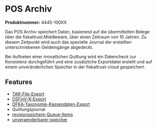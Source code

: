 # POS Archiv

**Produktnummer:** 4445-100XX

Das POS Archiv speichert Daten, basierend auf die übermittelten Belege über die fiskaltrust.Middleware, über einen Zeitraum von 10 Jahren. Zu diesem Zeitpunkt wird auch das spezielle Journal der erstellten unterschriebenen Geldeingänge abgedeckt.

Bei Auftreten einer monatlichen Quittung wird ein Datencheck zur Konsistenz durchgeführt und eine zusätzliche Exportdatei erstellt und auf einem unveränderlichen Speicher in der fiskaltrust-cloud gespeichert.

## Features

- [TAR-File-Export](..\features\TAR-File-Export.md) 
- [DSFinV-K-Export](..\features\DSFinV-K-Export.md) 
- [DFKA-Taxonomie-Kassendaten-Export](..\features\DFKA-Taxonomie-Kassendaten-Export.md) 
- Quittungsjournal
-  [revisionssichere-Queue-Items](..\features\revisionssichere-Queue-Items.md) 
-  [unveraenderbarer-speicher](..\features\unveraenderbarer-speicher.md)
